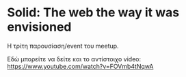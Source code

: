 # Solid: The web the way it was envisioned

Η τρίτη παρουσίαση/event του meetup.

Εδώ μπορείτε να δείτε και το αντίστοιχο video: https://www.youtube.com/watch?v=FOVmb4tNqwA